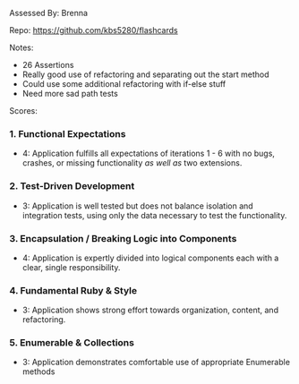 Assessed By: Brenna

Repo: https://github.com/kbs5280/flashcards

Notes:
  - 26 Assertions
  - Really good use of refactoring and separating out the start method
  - Could use some additional refactoring with if-else stuff
  - Need more sad path tests

Scores:

### 1. Functional Expectations

* 4: Application fulfills all expectations of iterations 1 - 6 with no bugs, crashes, or missing functionality *as well as* two extensions.

### 2. Test-Driven Development

* 3: Application is well tested but does not balance isolation and integration tests, using only the data necessary to test the functionality.

### 3. Encapsulation / Breaking Logic into Components

* 4: Application is expertly divided into logical components each with a clear, single responsibility.

### 4. Fundamental Ruby & Style

* 3:  Application shows strong effort towards organization, content, and refactoring.

### 5. Enumerable & Collections

* 3: Application demonstrates comfortable use of appropriate Enumerable methods
